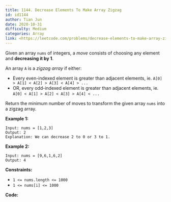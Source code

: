 ```yaml
---
title: 1144. Decrease Elements To Make Array Zigzag
id: id1144
author: Tian Jun
date: 2020-10-31
difficulty: Medium
categories: Array
link: <https://leetcode.com/problems/decrease-elements-to-make-array-zigzag/description/>
---
```


Given an array `nums` of integers, a _move_  consists of choosing any element
and **decreasing it by 1**.

An array `A` is a  _zigzag array_  if either:

  * Every even-indexed element is greater than adjacent elements, ie. `A[0] > A[1] < A[2] > A[3] < A[4] > ...`
  * OR, every odd-indexed element is greater than adjacent elements, ie. `A[0] < A[1] > A[2] < A[3] > A[4] < ...`

Return the minimum number of moves to transform the given array `nums` into a
zigzag array.



**Example 1:**
            
	Input: nums = [1,2,3]    
	Output: 2    
	Explanation: We can decrease 2 to 0 or 3 to 1.    

**Example 2:**
            
	Input: nums = [9,6,1,6,2]    
	Output: 4    



**Constraints:**

  * `1 <= nums.length <= 1000`
  * `1 <= nums[i] <= 1000`


**Code:**
